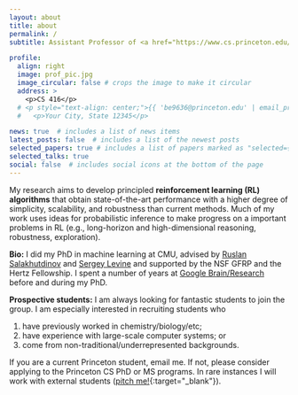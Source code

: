 ```yaml
---
layout: about
title: about
permalink: /
subtitle: Assistant Professor of <a href="https://www.cs.princeton.edu/">Computer Science</a> at <a href="https://www.princeton.edu/">Princeton University</a>.

profile:
  align: right
  image: prof_pic.jpg
  image_circular: false # crops the image to make it circular
  address: >
    <p>CS 416</p>
  # <p style="text-align: center;">{{ 'be9636@princeton.edu' | email_protect }}</p>
  #   <p>Your City, State 12345</p>

news: true  # includes a list of news items
latest_posts: false  # includes a list of the newest posts
selected_papers: true # includes a list of papers marked as "selected={true}"
selected_talks: true
social: false  # includes social icons at the bottom of the page
---
```


My research aims to develop principled <b>reinforcement learning (RL) algorithms</b> that obtain
state-of-the-art performance with a higher degree of simplicity, scalability, and robustness than current
methods. Much of my work uses ideas for probabilistic inference to make progress on a important problems in RL (e.g., long-horizon and high-dimensional reasoning, robustness, exploration).

**Bio:** I did my PhD in machine learning at CMU, advised by [Ruslan Salakhutdinov](http://www.cs.cmu.edu/~rsalakhu/) and [Sergey Levine](https://people.eecs.berkeley.edu/~svlevine/) and supported by the NSF GFRP and the Hertz Fellowship. I spent a number of years at [Google Brain/Research](https://research.google/) before and during my PhD.

**Prospective students:** I am always looking for fantastic students to join the group. I am especially interested in recruiting students who
1. have previously worked in chemistry/biology/etc;
2. have experience with large-scale computer systems; or
3. come from non-traditional/underrepresented backgrounds.

If you are a current Princeton student, email me. If not, please consider applying to the Princeton CS PhD or MS programs. In rare instances I will work with external students ([pitch me!](mailto:be9636@princeton.edu?subject=Research%20Pitch%3A%20%24(title)&body=tldr%3A%20%24(280-character-summary)%0A*%20%24(details-in-bullets)%0A*%20%24(more-details)%0A){:target="_blank"}).
